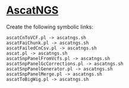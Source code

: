 # [AscatNGS](https://hpc.nih.gov/apps/ascatNgs.html)

Create the following symbolic links:
```
ascatCnToVCF.pl -> ascatngs.sh
ascatFaiChunk.pl -> ascatngs.sh
ascatFailedCnCsv.pl -> ascatngs.sh
ascat.pl -> ascatngs.sh
ascatSnpPanelFromVcfs.pl -> ascatngs.sh
ascatSnpPanelGcCorrections.pl -> ascatngs.sh
ascatSnpPanelGenerator.pl -> ascatngs.sh
ascatSnpPanelMerge.pl -> ascatngs.sh
ascatToBigWig.pl -> ascatngs.sh
```
